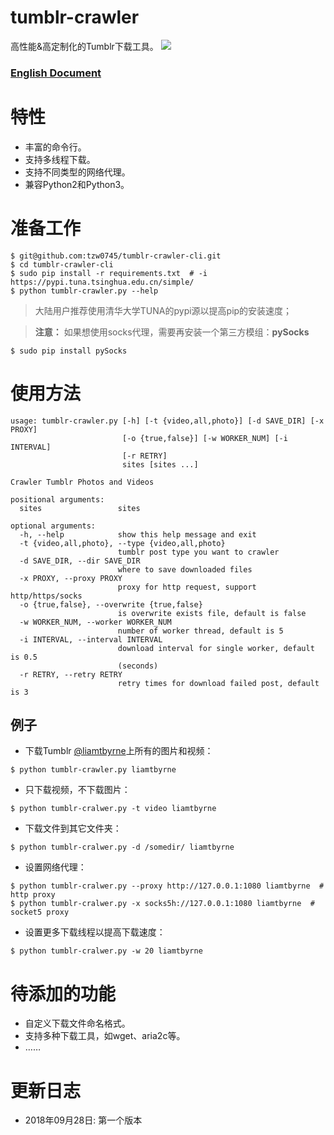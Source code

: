 # tumblr-crawler
高性能&高定制化的Tumblr下载工具。
![](http://pictures.tzw0745.cn/18-9-28/98992040.jpg)
### [English Document](/README.md)

# 特性 
* 丰富的命令行。
* 支持多线程下载。
* 支持不同类型的网络代理。
* 兼容Python2和Python3。

# 准备工作
```shell
$ git@github.com:tzw0745/tumblr-crawler-cli.git
$ cd tumblr-crawler-cli
$ sudo pip install -r requirements.txt  # -i https://pypi.tuna.tsinghua.edu.cn/simple/
$ python tumblr-crawler.py --help
```
> 大陆用户推荐使用清华大学TUNA的pypi源以提高pip的安装速度；

> **注意：** 如果想使用socks代理，需要再安装一个第三方模组：**pySocks**
```shell
$ sudo pip install pySocks
```

# 使用方法
```shell
usage: tumblr-crawler.py [-h] [-t {video,all,photo}] [-d SAVE_DIR] [-x PROXY]
                         [-o {true,false}] [-w WORKER_NUM] [-i INTERVAL]
                         [-r RETRY]
                         sites [sites ...]

Crawler Tumblr Photos and Videos

positional arguments:
  sites                 sites

optional arguments:
  -h, --help            show this help message and exit
  -t {video,all,photo}, --type {video,all,photo}
                        tumblr post type you want to crawler
  -d SAVE_DIR, --dir SAVE_DIR
                        where to save downloaded files
  -x PROXY, --proxy PROXY
                        proxy for http request, support http/https/socks
  -o {true,false}, --overwrite {true,false}
                        is overwrite exists file, default is false
  -w WORKER_NUM, --worker WORKER_NUM
                        number of worker thread, default is 5
  -i INTERVAL, --interval INTERVAL
                        download interval for single worker, default is 0.5
                        (seconds)
  -r RETRY, --retry RETRY
                        retry times for download failed post, default is 3
```

## 例子
* 下载Tumblr [@liamtbyrne](http://liamtbyrne.tumblr.com)上所有的图片和视频：
```shell
$ python tumblr-crawler.py liamtbyrne
```

* 只下载视频，不下载图片：
```shell
$ python tumblr-cralwer.py -t video liamtbyrne
```

* 下载文件到其它文件夹：
```shell
$ python tumblr-cralwer.py -d /somedir/ liamtbyrne
```

* 设置网络代理：
```shell
$ python tumblr-cralwer.py --proxy http://127.0.0.1:1080 liamtbyrne  # http proxy
$ python tumblr-cralwer.py -x socks5h://127.0.0.1:1080 liamtbyrne  # socket5 proxy
```

* 设置更多下载线程以提高下载速度：
```shell
$ python tumblr-cralwer.py -w 20 liamtbyrne
```

# 待添加的功能
* 自定义下载文件命名格式。
* 支持多种下载工具，如wget、aria2c等。
* ……

# 更新日志
* 2018年09月28日: 第一个版本
